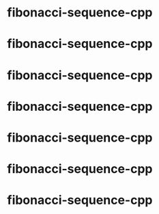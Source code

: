 # fibonacci-sequence-cpp
# fibonacci-sequence-cpp
# fibonacci-sequence-cpp
# fibonacci-sequence-cpp
# fibonacci-sequence-cpp
# fibonacci-sequence-cpp
# fibonacci-sequence-cpp
